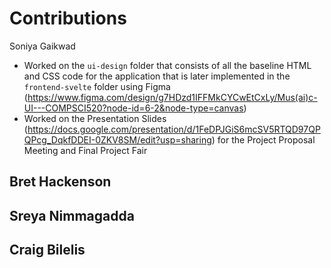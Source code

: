 # Contributions

Soniya Gaikwad
- Worked on the `ui-design` folder that consists of all the baseline HTML and CSS code for the application that is later implemented in the `frontend-svelte` folder using Figma (https://www.figma.com/design/g7HDzd1IFFMkCYCwEtCxLy/Mus(ai)c-UI---COMPSCI520?node-id=6-2&node-type=canvas)
- Worked on the Presentation Slides (https://docs.google.com/presentation/d/1FeDPJGiS6mcSV5RTQD97QPQPcg_DqkfDDEI-0ZKV8SM/edit?usp=sharing) for the Project Proposal Meeting and Final Project Fair

Bret Hackenson
- 

Sreya Nimmagadda
- 

Craig Bilelis
- 